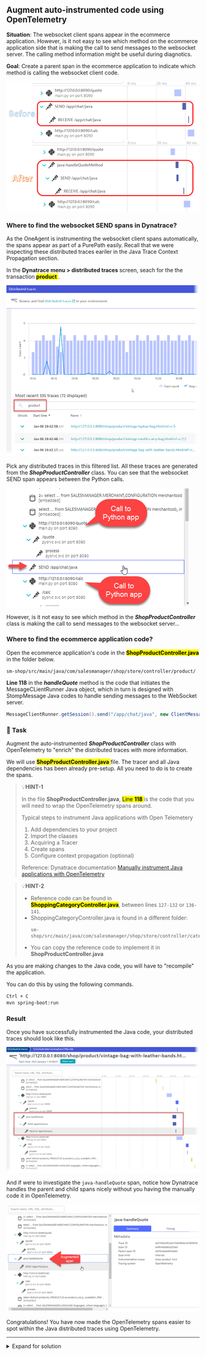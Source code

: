 ## Augment auto-instrumented code using OpenTelemetry

**Situation**: The websocket client spans appear in the ecommerce application. However, is it not easy to see which method on the  ecommerce application side that is making the call to send messages to the websocket server. The calling method information might be useful during diagnotics.

**Goal**: Create a parent span in the ecommerce application to indicate which method is calling the websocket client code.

![before-after](../../../assets/images/05-03-b4-aft.png)

### Where to find the websocket SEND spans in Dynatrace?

As the OneAgent is instrumenting the websocket client spans automatically, the spans appear as part of a PurePath easily. Recall that we were inspecting these distributed traces eariler in the Java Trace Context Propagation section.

In the **Dynatrace menu > distributed traces** screen, seach for the the transaction <mark>**product** </mark>.

![distributed traces](../../../assets/images/05-03-traces-product1.png)

Pick any distributed traces in this filtered list. All these traces are generated from the ***ShopProductController*** class. You can see that the websocket SEND span appears between the Python calls.

![distributed traces](../../../assets/images/05-03-traces-product2.png)

However, is it not easy to see which method in the ***ShopProductController*** class is making the call to send messages to the websocket server...

### Where to find the ecommerce application code?

Open the ecommerce application's code in the <mark>**ShopProductController.java** </mark> in the folder below.

```
sm-shop/src/main/java/com/salesmanager/shop/store/controller/product/
```

**Line 118** in the ***handleQuote*** method is the code that initiates the MessageCLientRunner Java object, which in turn is designed with StompMessage Java codes to handle sending messages to the WebSocket server.

```java
MessageClientRunner.getSession().send("/app/chat/java", new ClientMessage(USER_ID, reference));
```

### 📌 Task

Augment the auto-instrumented ***ShopProductController*** class with OpenTelemetry to "enrich" the distributed traces with more information.

We will use <mark>**ShopProductController.java** </mark> file. The tracer and all Java dependencies has been already pre-setup. All you need to do is to create the spans.

> 💡**HINT-1**
>
> In the file **ShopProductController.java**, <mark>Line **118** </mark> is the code that you will need to wrap the OpenTelemetry spans around.
>
> Typical steps to instrument Java applications with Open Telemetery
> 1. Add dependencies to your project
> 1. Import the claases
> 1. Acquiring a Tracer
> 1. Create spans
> 1. Configure context propagation (optional)
>
> Reference: Dynatrace documentation [Manually instrument Java applications with OpenTelemetry](https://www.dynatrace.com/support/help/extend-dynatrace/opentelemetry/opentelemetry-traces/opentelemetry-ingest/opent-java)

> 💡**HINT-2**
>
> - Reference code can be found in <mark>**ShoppingCategoryController.java**</mark>, between lines `127-132` or `136-141`.
> - ShoppingCategoryController.java is found in a different folder:
>    ``` 
>    sm-shop/src/main/java/com/salesmanager/shop/store/controller/category/
>    ```
> - You can copy the reference code to implement it in **ShopProductController.java**

As you are making changes to the Java code, you will have to "recompile" the application.

You can do this by using the following commands.

```bash
Ctrl + C
mvn spring-boot:run
```

### Result

Once you have successfully instrumented the Java code, your distributed traces should look like this.

![Augment java spans](../../../assets/images/05-03-completedtrace.png)

And if were to investigate the `java-handleQuote` span, notice how Dynatrace handles the parent and child spans nicely without you having the manually code it in OpenTelemetry.

![Augment java spans](../../../assets/images/05-03-trace2websocket.png)

Congratulations! You have now made the OpenTelemetry spans easier to spot within the Java distributed traces using OpenTelemetry.

---

<details>
  <summary>Expand for solution</summary>
  
  ### Code to warp around line 118
  ```java
  Span span = getTracer().spanBuilder("java-handleQuote").startSpan();
	try (Scope scope = span.makeCurrent()) {
		MessageClientRunner.getSession().send("/app/chat/java", new ClientMessage(USER_ID, reference));					
	} finally {
		span.end();
  }
  ```
</details>